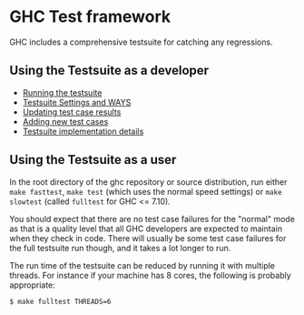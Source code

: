 # GHC Test framework


GHC includes a comprehensive testsuite for catching any regressions.

## Using the Testsuite as a developer

- [Running the testsuite](building/running-tests/running)
- [Testsuite Settings and WAYS](building/running-tests/settings)
- [Updating test case results](building/running-tests/updating)
- [Adding new test cases](building/running-tests/adding)
- [Testsuite implementation details](building/running-tests/details)

## Using the Testsuite as a user


In the root directory of the ghc repository or source distribution, run either `make fasttest`, `make test` (which uses the normal speed settings) or `make slowtest` (called `fulltest` for GHC \<= 7.10).


You should expect that there are no test case failures for the "normal" mode as that is a quality level that all GHC developers are expected to maintain when they check in code. There will usually be some test case failures for the full testsuite run though, and it takes a lot longer to run.


The run time of the testsuite can be reduced by running it with multiple threads. For instance if your machine has 8 cores, the following is probably appropriate:

```wiki
$ make fulltest THREADS=6
```